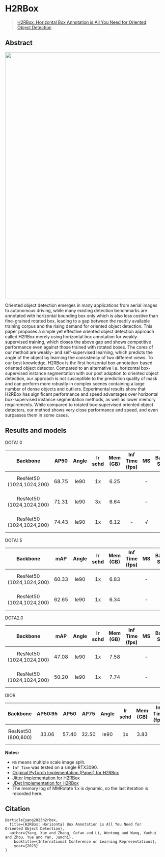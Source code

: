 # H2RBox

> [H2RBox: Horizontal Box Annotation is All You Need for Oriented Object Detection](https://arxiv.org/abs/2210.06742)

<!-- [ALGORITHM] -->

## Abstract

<div align=center>
<img src="https://github.com/yangxue0827/h2rbox-mmrotate/blob/main/configs/h2rbox/pipeline.png" width="800"/>
</div>

Oriented object detection emerges in many applications from aerial images to autonomous driving, while many existing detection benchmarks are annotated with horizontal bounding box only which is also less costive than fine-grained rotated box, leading to a gap between the readily available training corpus and the rising demand for oriented object detection.  This paper proposes a simple yet effective oriented object detection approach called H2RBox merely using horizontal box annotation for weakly-supervised training, which closes the above gap and shows competitive performance even against those trained with rotated boxes.  The cores of our method are weakly- and self-supervised learning, which predicts the angle of the object by learning the consistency of two different views. To our best knowledge, H2RBox is the first horizontal box annotation-based oriented object detector. Compared to an alternative i.e. horizontal box-supervised instance segmentation with our post adaption to oriented object detection, our approach is not susceptible to the prediction quality of mask and can perform more robustly in complex scenes containing a large number of dense objects and outliers. Experimental results show that H2RBox has significant performance and speed advantages over horizontal box-supervised instance segmentation methods, as well as lower memory requirements. While compared to rotated box-supervised oriented object detectors, our method shows very close performance and speed, and even surpasses them in some cases.

## Results and models

DOTA1.0

|         Backbone         |  AP50 | Angle | lr schd | Mem (GB) | Inf Time (fps) | MS  | Batch Size |                                      Configs                                      |                                                                                                                                                     Download                                                                                                                                                     |
| :----------------------: | :---: | :---: | :-----: | :------: | :------------: | :-: | :--------: | :-------------------------------------------------------------------------------: | :--------------------------------------------------------------------------------------------------------------------------------------------------------------------------------------------------------------------------------------------------------------------------------------------------------------: |
| ResNet50 (1024,1024,200) | 68.75 | le90  |   1x    |   6.25   |                |  -  |     2      |    [h2rbox-le90_r50_fpn_adamw-1x_dota](./h2rbox-le90_r50_fpn_adamw-1x_dota.py)    |       [model](https://download.openmmlab.com/mmrotate/v1.0/h2rbox/h2rbox-le90_r50_fpn_adamw-1x_dota/h2rbox-le90_r50_fpn_adamw-1x_dota-d02c933a.pth) \| [log](https://download.openmmlab.com/mmrotate/v1.0/h2rbox/h2rbox-le90_r50_fpn_adamw-1x_dota/h2rbox-le90_r50_fpn_adamw-1x_dota-20221124_153420.json)       |
| ResNet50 (1024,1024,200) | 71.31 | le90  |   3x    |   6.64   |                |  -  |     2      |    [h2rbox-le90_r50_fpn_adamw-3x_dota](./h2rbox-le90_r50_fpn_adamw-3x_dota.py)    |       [model](https://download.openmmlab.com/mmrotate/v1.0/h2rbox/h2rbox-le90_r50_fpn_adamw-3x_dota/h2rbox-le90_r50_fpn_adamw-3x_dota-8bca2d7f.pth) \| [log](https://download.openmmlab.com/mmrotate/v1.0/h2rbox/h2rbox-le90_r50_fpn_adamw-3x_dota/h2rbox-le90_r50_fpn_adamw-3x_dota-20221124_180458.json)       |
| ResNet50 (1024,1024,200) | 74.43 | le90  |   1x    |   6.12   |       -        |  √  |     2      | [h2rbox-le90_r50_fpn_adamw-1x_dota-ms](./h2rbox-le90_r50_fpn_adamw-1x_dota-ms.py) | [model](https://download.openmmlab.com/mmrotate/v1.0/h2rbox/h2rbox-le90_r50_fpn_adamw-1x_dota-ms/h2rbox-le90_r50_fpn_adamw-1x_dota-ms-30dcdc68.pth) \| [log](https://download.openmmlab.com/mmrotate/v1.0/h2rbox/h2rbox-le90_r50_fpn_adamw-1x_dota-ms/h2rbox-le90_r50_fpn_adamw-1x_dota-ms-20221124_224240.json) |

DOTA1.5

|         Backbone         |  mAP  | Angle | lr schd | Mem (GB) | Inf Time (fps) | MS  | Batch Size |                                          Configs                                          |                                                                                                                                                     Download                                                                                                                                                     |
| :----------------------: | :---: | :---: | :-----: | :------: | :------------: | :-: | :--------: | :---------------------------------------------------------------------------------------: | :--------------------------------------------------------------------------------------------------------------------------------------------------------------------------------------------------------------------------------------------------------------------------------------------------------------: |
| ResNet50 (1024,1024,200) | 60.33 | le90  |   1x    |   6.83   |                |  -  |     2      | [h2rbox-le90_r50_fpn_adamw-1x_dotav15](./dotav15/h2rbox-le90_r50_fpn_adamw-1x_dotav15.py) | [model](https://download.openmmlab.com/mmrotate/v1.0/h2rbox/h2rbox-le90_r50_fpn_adamw-1x_dotav15/h2rbox-le90_r50_fpn_adamw-1x_dotav15-5f2178e6.pth) \| [log](https://download.openmmlab.com/mmrotate/v1.0/h2rbox/h2rbox-le90_r50_fpn_adamw-1x_dotav15/h2rbox-le90_r50_fpn_adamw-1x_dotav15-20221125_173828.json) |
| ResNet50 (1024,1024,200) | 62.65 | le90  |   1x    |   6.34   |                |  -  |     2      | [h2rbox-le90_r50_fpn_adamw-3x_dotav15](./dotav15/h2rbox-le90_r50_fpn_adamw-3x_dotav15.py) | [model](https://download.openmmlab.com/mmrotate/v1.0/h2rbox/h2rbox-le90_r50_fpn_adamw-3x_dotav15/h2rbox-le90_r50_fpn_adamw-3x_dotav15-d8337c8e.pth) \| [log](https://download.openmmlab.com/mmrotate/v1.0/h2rbox/h2rbox-le90_r50_fpn_adamw-3x_dotav15/h2rbox-le90_r50_fpn_adamw-3x_dotav15-20221126_135218.json) |

DOTA2.0

|         Backbone         |  mAP  | Angle | lr schd | Mem (GB) | Inf Time (fps) | MS  | Batch Size |                                        Configs                                         |                                                                                                                                                   Download                                                                                                                                                   |
| :----------------------: | :---: | :---: | :-----: | :------: | :------------: | :-: | :--------: | :------------------------------------------------------------------------------------: | :----------------------------------------------------------------------------------------------------------------------------------------------------------------------------------------------------------------------------------------------------------------------------------------------------------: |
| ResNet50 (1024,1024,200) | 47.08 | le90  |   1x    |   7.58   |                |  -  |     2      | [h2rbox-le90_r50_fpn_adamw-1x_dotav2](./dotav2/h2rbox-le90_r50_fpn_adamw-1x_dotav2.py) | [model](https://download.openmmlab.com/mmrotate/v1.0/h2rbox/h2rbox-le90_r50_fpn_adamw-1x_dotav2/h2rbox-le90_r50_fpn_adamw-1x_dotav2-366ced3d.pth) \| [log](https://download.openmmlab.com/mmrotate/v1.0/h2rbox/h2rbox-le90_r50_fpn_adamw-1x_dotav2/h2rbox-le90_r50_fpn_adamw-1x_dotav2-20221126_141507.json) |
| ResNet50 (1024,1024,200) | 50.20 | le90  |   1x    |   7.74   |                |  -  |     2      | [h2rbox-le90_r50_fpn_adamw-3x_dotav2](./dotav2/h2rbox-le90_r50_fpn_adamw-3x_dotav2.py) | [model](https://download.openmmlab.com/mmrotate/v1.0/h2rbox/h2rbox-le90_r50_fpn_adamw-3x_dotav2/h2rbox-le90_r50_fpn_adamw-3x_dotav2-85bf9bfa.pth) \| [log](https://download.openmmlab.com/mmrotate/v1.0/h2rbox/h2rbox-le90_r50_fpn_adamw-3x_dotav2/h2rbox-le90_r50_fpn_adamw-3x_dotav2-20221126_225316.json) |

DIOR

|         Backbone         | AP50:95 | AP50  | AP75  | Angle | lr schd | Mem (GB) | Inf Time (fps) | MS  | Batch Size |                                     Configs                                      |                                                                                                                                               Download                                                                                                                                               |
| :----------------------: | :-----: | :---: | :---: | :---: | :-----: | :------: | :------------: | :-: | :--------: | :------------------------------------------------------------------------------: | :--------------------------------------------------------------------------------------------------------------------------------------------------------------------------------------------------------------------------------------------------------------------------------------------------: |
|    ResNet50 (800,800)    |  33.06  | 57.40 | 32.50 | le90  |   1x    |   3.83   |                |  -  |     2      | [h2rbox-le90_r50_fpn_adamw-1x_dior](./dior/h2rbox-le90_r50_fpn_adamw-1x_dior.py) | [model](https://download.openmmlab.com/mmrotate/v1.0/h2rbox/h2rbox-le90_r50_fpn_adamw-1x_dior/h2rbox-le90_r50_fpn_adamw-1x_dior-949b0e4c.pth) \| [log](https://download.openmmlab.com/mmrotate/v1.0/h2rbox/h2rbox-le90_r50_fpn_adamw-1x_dior/h2rbox-le90_r50_fpn_adamw-1x_dior-20221130_204038.json) |

**Notes:**

- `MS` means multiple scale image split.
- `Inf Time` was tested on a single RTX3090.
- [Original PyTorch Implementation (Paper) for H2RBox](https://github.com/yangxue0827/h2rbox-mmrotate)
- [Jittor Implementation for H2RBox](https://github.com/yangxue0827/h2rbox-jittor)
- [JDet Implementation for H2RBox](https://github.com/Jittor/JDet)
- The memory log of MMRotate 1.x is dynamic, so the last iteration is recorded here.

## Citation

```
@article{yang2023h2rbox,
  title={H2RBox: Horizontal Box Annotation is All You Need for Oriented Object Detection},
  author={Yang, Xue and Zhang, Gefan and Li, Wentong and Wang, Xuehui and Zhou, Yue and Yan, Junchi},
	booktitle={International Conference on Learning Representations},
	year={2023}
}

```
